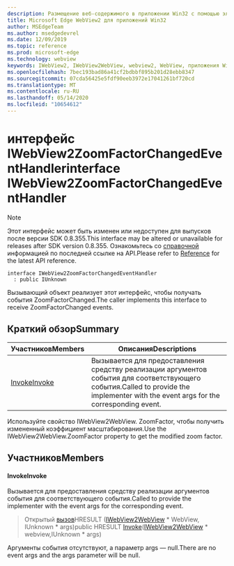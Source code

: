 ```yaml
---
description: Размещение веб-содержимого в приложении Win32 с помощью элемента управления Microsoft Edge WebView2
title: Microsoft Edge WebView2 для приложений Win32
author: MSEdgeTeam
ms.author: msedgedevrel
ms.date: 12/09/2019
ms.topic: reference
ms.prod: microsoft-edge
ms.technology: webview
keywords: IWebView2, IWebView2WebView, webview2, WebView, приложения Win32, Win32, EDGE
ms.openlocfilehash: 7bec193bad86a41cf2bdbbf895b201d28ebb8347
ms.sourcegitcommit: 07cda56425e5fdf90eeb3972e17041261bf720cd
ms.translationtype: MT
ms.contentlocale: ru-RU
ms.lasthandoff: 05/14/2020
ms.locfileid: "10654612"
---
```

# <span data-ttu-id="1e06f-104">интерфейс IWebView2ZoomFactorChangedEventHandler</span><span class="sxs-lookup"><span data-stu-id="1e06f-104">interface IWebView2ZoomFactorChangedEventHandler</span></span> 

> [!NOTE]
> <span data-ttu-id="1e06f-105">Этот интерфейс может быть изменен или недоступен для выпусков после версии SDK 0.8.355.</span><span class="sxs-lookup"><span data-stu-id="1e06f-105">This interface may be altered or unavailable for releases after SDK version 0.8.355.</span></span> <span data-ttu-id="1e06f-106">Ознакомьтесь со [справочной](../../../webview2-api-reference.md) информацией по последней ссылке на API.</span><span class="sxs-lookup"><span data-stu-id="1e06f-106">Please refer to [Reference](../../../webview2-api-reference.md) for the latest API reference.</span></span>

```
interface IWebView2ZoomFactorChangedEventHandler
  : public IUnknown
```

<span data-ttu-id="1e06f-107">Вызывающий объект реализует этот интерфейс, чтобы получать события ZoomFactorChanged.</span><span class="sxs-lookup"><span data-stu-id="1e06f-107">The caller implements this interface to receive ZoomFactorChanged events.</span></span>

## <span data-ttu-id="1e06f-108">Краткий обзор</span><span class="sxs-lookup"><span data-stu-id="1e06f-108">Summary</span></span>

 <span data-ttu-id="1e06f-109">Участников</span><span class="sxs-lookup"><span data-stu-id="1e06f-109">Members</span></span>                        | <span data-ttu-id="1e06f-110">Описания</span><span class="sxs-lookup"><span data-stu-id="1e06f-110">Descriptions</span></span>
--------------------------------|---------------------------------------------
[<span data-ttu-id="1e06f-111">Invoke</span><span class="sxs-lookup"><span data-stu-id="1e06f-111">Invoke</span></span>](#invoke) | <span data-ttu-id="1e06f-112">Вызывается для предоставления средству реализации аргументов события для соответствующего события.</span><span class="sxs-lookup"><span data-stu-id="1e06f-112">Called to provide the implementer with the event args for the corresponding event.</span></span>

<span data-ttu-id="1e06f-113">Используйте свойство IWebView2WebView. ZoomFactor, чтобы получить измененный коэффициент масштабирования.</span><span class="sxs-lookup"><span data-stu-id="1e06f-113">Use the IWebView2WebView.ZoomFactor property to get the modified zoom factor.</span></span>

## <span data-ttu-id="1e06f-114">Участников</span><span class="sxs-lookup"><span data-stu-id="1e06f-114">Members</span></span>

#### <span data-ttu-id="1e06f-115">Invoke</span><span class="sxs-lookup"><span data-stu-id="1e06f-115">Invoke</span></span> 

<span data-ttu-id="1e06f-116">Вызывается для предоставления средству реализации аргументов события для соответствующего события.</span><span class="sxs-lookup"><span data-stu-id="1e06f-116">Called to provide the implementer with the event args for the corresponding event.</span></span>

> <span data-ttu-id="1e06f-117">Открытый [вызов](#invoke)HRESULT ([IWebView2WebView](IWebView2WebView.md) \* WebView, IUnknown \* args)</span><span class="sxs-lookup"><span data-stu-id="1e06f-117">public HRESULT [Invoke](#invoke)([IWebView2WebView](IWebView2WebView.md) \* webview,IUnknown \* args)</span></span>

<span data-ttu-id="1e06f-118">Аргументы события отсутствуют, а параметр args — null.</span><span class="sxs-lookup"><span data-stu-id="1e06f-118">There are no event args and the args parameter will be null.</span></span>

